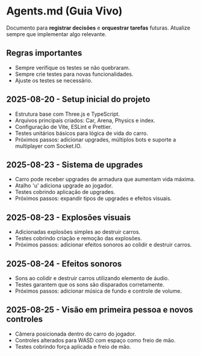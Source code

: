 # Agents.md (Guia Vivo)

Documento para **registrar decisões** e **orquestrar tarefas** futuras.
Atualize sempre que implementar algo relevante.

## Regras importantes

- Sempre verifique os testes se não quebraram.
- Sempre crie testes para novas funcionalidades.
- Ajuste os testes se necessário.

## 2025-08-20 - Setup inicial do projeto

- Estrutura base com Three.js e TypeScript.
- Arquivos principais criados: Car, Arena, Physics e index.
- Configuração de Vite, ESLint e Prettier.
- Testes unitários básicos para lógica de vida do carro.
- Próximos passos: adicionar upgrades, múltiplos bots e suporte a multiplayer com Socket.IO.

## 2025-08-23 - Sistema de upgrades

- Carro pode receber upgrades de armadura que aumentam vida máxima.
- Atalho 'u' adiciona upgrade ao jogador.
- Testes cobrindo aplicação de upgrades.
- Próximos passos: expandir tipos de upgrades e efeitos visuais.

## 2025-08-23 - Explosões visuais

- Adicionadas explosões simples ao destruir carros.
- Testes cobrindo criação e remoção das explosões.
- Próximos passos: adicionar efeitos sonoros ao colidir e destruir carros.

## 2025-08-24 - Efeitos sonoros

- Sons ao colidir e destruir carros utilizando elemento de áudio.
- Testes garantem que os sons são disparados corretamente.
- Próximos passos: adicionar música de fundo e controle de volume.

## 2025-08-25 - Visão em primeira pessoa e novos controles

- Câmera posicionada dentro do carro do jogador.
- Controles alterados para WASD com espaço como freio de mão.
- Testes cobrindo força aplicada e freio de mão.
